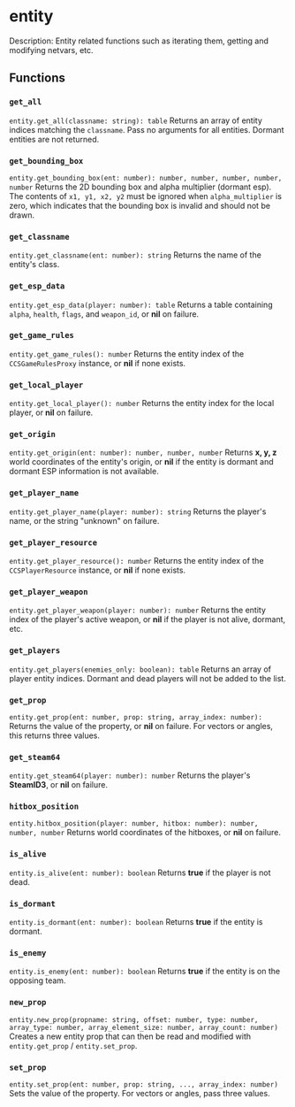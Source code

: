 # entity
Description:
Entity related functions such as iterating them, getting and modifying netvars, etc.

## Functions

### `get_all`
`entity.get_all(classname: string): table`
Returns an array of entity indices matching the `classname`. Pass no arguments for all entities. Dormant entities are not returned.

### `get_bounding_box`
`entity.get_bounding_box(ent: number): number, number, number, number, number`
Returns the 2D bounding box and alpha multiplier (dormant esp). The contents of `x1, y1, x2, y2` must be ignored when `alpha_multiplier` is zero, which indicates that the bounding box is invalid and should not be drawn.

### `get_classname`
`entity.get_classname(ent: number): string`
Returns the name of the entity's class.

### `get_esp_data`
`entity.get_esp_data(player: number): table`
Returns a table containing `alpha`, `health`, `flags`, and `weapon_id`, or **nil** on failure.

### `get_game_rules`
`entity.get_game_rules(): number`
Returns the entity index of the `CCSGameRulesProxy` instance, or **nil** if none exists.

### `get_local_player`
`entity.get_local_player(): number`
Returns the entity index for the local player, or **nil** on failure.

### `get_origin`
`entity.get_origin(ent: number): number, number, number`
Returns **x, y, z** world coordinates of the entity's origin, or **nil** if the entity is dormant and dormant ESP information is not available.

### `get_player_name`
`entity.get_player_name(player: number): string`
Returns the player's name, or the string "unknown" on failure.

### `get_player_resource`
`entity.get_player_resource(): number`
Returns the entity index of the `CCSPlayerResource` instance, or **nil** if none exists.

### `get_player_weapon`
`entity.get_player_weapon(player: number): number`
Returns the entity index of the player's active weapon, or **nil** if the player is not alive, dormant, etc.

### `get_players`
`entity.get_players(enemies_only: boolean): table`
Returns an array of player entity indices. Dormant and dead players will not be added to the list.

### `get_prop`
`entity.get_prop(ent: number, prop: string, array_index: number):`
Returns the value of the property, or **nil** on failure. For vectors or angles, this returns three values.

### `get_steam64`
`entity.get_steam64(player: number): number`
Returns the player's **SteamID3**, or **nil** on failure.

### `hitbox_position`
`entity.hitbox_position(player: number, hitbox: number): number, number, number`
Returns world coordinates of the hitboxes, or **nil** on failure.

### `is_alive`
`entity.is_alive(ent: number): boolean`
Returns **true** if the player is not dead.

### `is_dormant`
`entity.is_dormant(ent: number): boolean`
Returns **true** if the entity is dormant.

### `is_enemy`
`entity.is_enemy(ent: number): boolean`
Returns **true** if the entity is on the opposing team.

### `new_prop`
`entity.new_prop(propname: string, offset: number, type: number, array_type: number, array_element_size: number, array_count: number)`
Creates a new entity prop that can then be read and modified with `entity.get_prop` / `entity.set_prop`.

### `set_prop`
`entity.set_prop(ent: number, prop: string, ..., array_index: number)`
Sets the value of the property. For vectors or angles, pass three values.